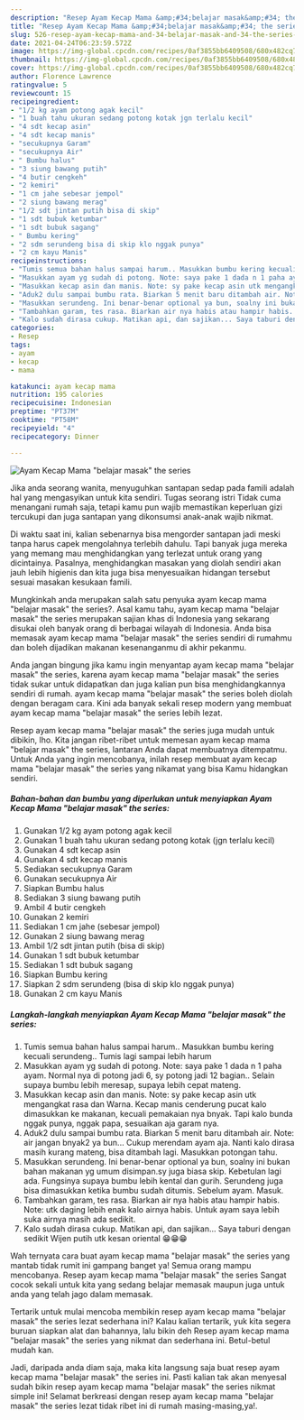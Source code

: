 ```yaml
---
description: "Resep Ayam Kecap Mama &amp;#34;belajar masak&amp;#34; the series yang sedap Untuk Jualan"
title: "Resep Ayam Kecap Mama &amp;#34;belajar masak&amp;#34; the series yang sedap Untuk Jualan"
slug: 526-resep-ayam-kecap-mama-and-34-belajar-masak-and-34-the-series-yang-sedap-untuk-jualan
date: 2021-04-24T06:23:59.572Z
image: https://img-global.cpcdn.com/recipes/0af3855bb6409508/680x482cq70/ayam-kecap-mama-belajar-masak-the-series-foto-resep-utama.jpg
thumbnail: https://img-global.cpcdn.com/recipes/0af3855bb6409508/680x482cq70/ayam-kecap-mama-belajar-masak-the-series-foto-resep-utama.jpg
cover: https://img-global.cpcdn.com/recipes/0af3855bb6409508/680x482cq70/ayam-kecap-mama-belajar-masak-the-series-foto-resep-utama.jpg
author: Florence Lawrence
ratingvalue: 5
reviewcount: 15
recipeingredient:
- "1/2 kg ayam potong agak kecil"
- "1 buah tahu ukuran sedang potong kotak jgn terlalu kecil"
- "4 sdt kecap asin"
- "4 sdt kecap manis"
- "secukupnya Garam"
- "secukupnya Air"
- " Bumbu halus"
- "3 siung bawang putih"
- "4 butir cengkeh"
- "2 kemiri"
- "1 cm jahe sebesar jempol"
- "2 siung bawang merag"
- "1/2 sdt jintan putih bisa di skip"
- "1 sdt bubuk ketumbar"
- "1 sdt bubuk sagang"
- " Bumbu kering"
- "2 sdm serundeng bisa di skip klo nggak punya"
- "2 cm kayu Manis"
recipeinstructions:
- "Tumis semua bahan halus sampai harum.. Masukkan bumbu kering kecuali serundeng.. Tumis lagi sampai lebih harum"
- "Masukkan ayam yg sudah di potong. Note: saya pake 1 dada n 1 paha ayam. Normal nya di potong jadi 6, sy potong jadi 12 bagian.. Selain supaya bumbu lebih meresap, supaya lebih cepat mateng."
- "Masukkan kecap asin dan manis. Note: sy pake kecap asin utk mengangkat rasa dan Warna. Kecap manis cenderung pucat kalo dimasukkan ke makanan, kecuali pemakaian nya bnyak. Tapi kalo bunda nggak punya, nggak papa, sesuaikan aja garam nya."
- "Aduk2 dulu sampai bumbu rata. Biarkan 5 menit baru ditambah air. Note: air jangan bnyak2 ya bun... Cukup merendam ayam aja. Nanti kalo dirasa masih kurang mateng, bisa ditambah lagi. Masukkan potongan tahu."
- "Masukkan serundeng. Ini benar-benar optional ya bun, soalny ini bukan bahan makanan yg umum disimpan.sy juga biasa skip. Kebetulan lagi ada. Fungsinya supaya bumbu lebih kental dan gurih. Serundeng juga bisa dimasukkan ketika bumbu sudah ditumis. Sebelum ayam. Masuk."
- "Tambahkan garam, tes rasa. Biarkan air nya habis atau hampir habis. Note: utk daging lebih enak kalo airnya habis. Untuk ayam saya lebih suka airnya masih ada sedikit."
- "Kalo sudah dirasa cukup. Matikan api, dan sajikan... Saya taburi dengan sedikit Wijen putih utk kesan oriental 😁😁😁"
categories:
- Resep
tags:
- ayam
- kecap
- mama

katakunci: ayam kecap mama 
nutrition: 195 calories
recipecuisine: Indonesian
preptime: "PT37M"
cooktime: "PT58M"
recipeyield: "4"
recipecategory: Dinner

---
```



![Ayam Kecap Mama &#34;belajar masak&#34; the series](https://img-global.cpcdn.com/recipes/0af3855bb6409508/680x482cq70/ayam-kecap-mama-belajar-masak-the-series-foto-resep-utama.jpg)

Jika anda seorang wanita, menyuguhkan santapan sedap pada famili adalah hal yang mengasyikan untuk kita sendiri. Tugas seorang istri Tidak cuma menangani rumah saja, tetapi kamu pun wajib memastikan keperluan gizi tercukupi dan juga santapan yang dikonsumsi anak-anak wajib nikmat.

Di waktu  saat ini, kalian sebenarnya bisa mengorder santapan jadi meski tanpa harus capek mengolahnya terlebih dahulu. Tapi banyak juga mereka yang memang mau menghidangkan yang terlezat untuk orang yang dicintainya. Pasalnya, menghidangkan masakan yang diolah sendiri akan jauh lebih higienis dan kita juga bisa menyesuaikan hidangan tersebut sesuai masakan kesukaan famili. 



Mungkinkah anda merupakan salah satu penyuka ayam kecap mama &#34;belajar masak&#34; the series?. Asal kamu tahu, ayam kecap mama &#34;belajar masak&#34; the series merupakan sajian khas di Indonesia yang sekarang disukai oleh banyak orang di berbagai wilayah di Indonesia. Anda bisa memasak ayam kecap mama &#34;belajar masak&#34; the series sendiri di rumahmu dan boleh dijadikan makanan kesenanganmu di akhir pekanmu.

Anda jangan bingung jika kamu ingin menyantap ayam kecap mama &#34;belajar masak&#34; the series, karena ayam kecap mama &#34;belajar masak&#34; the series tidak sukar untuk didapatkan dan juga kalian pun bisa menghidangkannya sendiri di rumah. ayam kecap mama &#34;belajar masak&#34; the series boleh diolah dengan beragam cara. Kini ada banyak sekali resep modern yang membuat ayam kecap mama &#34;belajar masak&#34; the series lebih lezat.

Resep ayam kecap mama &#34;belajar masak&#34; the series juga mudah untuk dibikin, lho. Kita jangan ribet-ribet untuk memesan ayam kecap mama &#34;belajar masak&#34; the series, lantaran Anda dapat membuatnya ditempatmu. Untuk Anda yang ingin mencobanya, inilah resep membuat ayam kecap mama &#34;belajar masak&#34; the series yang nikamat yang bisa Kamu hidangkan sendiri.

<!--inarticleads1-->

##### Bahan-bahan dan bumbu yang diperlukan untuk menyiapkan Ayam Kecap Mama &#34;belajar masak&#34; the series:

1. Gunakan 1/2 kg ayam potong agak kecil
1. Gunakan 1 buah tahu ukuran sedang potong kotak (jgn terlalu kecil)
1. Gunakan 4 sdt kecap asin
1. Gunakan 4 sdt kecap manis
1. Sediakan secukupnya Garam
1. Gunakan secukupnya Air
1. Siapkan  Bumbu halus
1. Sediakan 3 siung bawang putih
1. Ambil 4 butir cengkeh
1. Gunakan 2 kemiri
1. Sediakan 1 cm jahe (sebesar jempol)
1. Gunakan 2 siung bawang merag
1. Ambil 1/2 sdt jintan putih (bisa di skip)
1. Gunakan 1 sdt bubuk ketumbar
1. Sediakan 1 sdt bubuk sagang
1. Siapkan  Bumbu kering
1. Siapkan 2 sdm serundeng (bisa di skip klo nggak punya)
1. Gunakan 2 cm kayu Manis




<!--inarticleads2-->

##### Langkah-langkah menyiapkan Ayam Kecap Mama &#34;belajar masak&#34; the series:

1. Tumis semua bahan halus sampai harum.. Masukkan bumbu kering kecuali serundeng.. Tumis lagi sampai lebih harum
1. Masukkan ayam yg sudah di potong. Note: saya pake 1 dada n 1 paha ayam. Normal nya di potong jadi 6, sy potong jadi 12 bagian.. Selain supaya bumbu lebih meresap, supaya lebih cepat mateng.
1. Masukkan kecap asin dan manis. Note: sy pake kecap asin utk mengangkat rasa dan Warna. Kecap manis cenderung pucat kalo dimasukkan ke makanan, kecuali pemakaian nya bnyak. Tapi kalo bunda nggak punya, nggak papa, sesuaikan aja garam nya.
1. Aduk2 dulu sampai bumbu rata. Biarkan 5 menit baru ditambah air. Note: air jangan bnyak2 ya bun... Cukup merendam ayam aja. Nanti kalo dirasa masih kurang mateng, bisa ditambah lagi. Masukkan potongan tahu.
1. Masukkan serundeng. Ini benar-benar optional ya bun, soalny ini bukan bahan makanan yg umum disimpan.sy juga biasa skip. Kebetulan lagi ada. Fungsinya supaya bumbu lebih kental dan gurih. Serundeng juga bisa dimasukkan ketika bumbu sudah ditumis. Sebelum ayam. Masuk.
1. Tambahkan garam, tes rasa. Biarkan air nya habis atau hampir habis. Note: utk daging lebih enak kalo airnya habis. Untuk ayam saya lebih suka airnya masih ada sedikit.
1. Kalo sudah dirasa cukup. Matikan api, dan sajikan... Saya taburi dengan sedikit Wijen putih utk kesan oriental 😁😁😁




Wah ternyata cara buat ayam kecap mama &#34;belajar masak&#34; the series yang mantab tidak rumit ini gampang banget ya! Semua orang mampu mencobanya. Resep ayam kecap mama &#34;belajar masak&#34; the series Sangat cocok sekali untuk kita yang sedang belajar memasak maupun juga untuk anda yang telah jago dalam memasak.

Tertarik untuk mulai mencoba membikin resep ayam kecap mama &#34;belajar masak&#34; the series lezat sederhana ini? Kalau kalian tertarik, yuk kita segera buruan siapkan alat dan bahannya, lalu bikin deh Resep ayam kecap mama &#34;belajar masak&#34; the series yang nikmat dan sederhana ini. Betul-betul mudah kan. 

Jadi, daripada anda diam saja, maka kita langsung saja buat resep ayam kecap mama &#34;belajar masak&#34; the series ini. Pasti kalian tak akan menyesal sudah bikin resep ayam kecap mama &#34;belajar masak&#34; the series nikmat simple ini! Selamat berkreasi dengan resep ayam kecap mama &#34;belajar masak&#34; the series lezat tidak ribet ini di rumah masing-masing,ya!.

